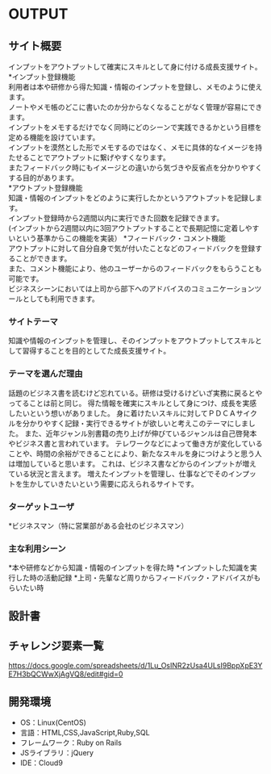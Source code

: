 # OUTPUT

## サイト概要
インプットをアウトプットして確実にスキルとして身に付ける成長支援サイト。  
*インプット登録機能  
 利用者は本や研修から得た知識・情報のインプットを登録し、メモのように使えます。  
 ノートやメモ帳のどこに書いたのか分からなくなることがなく管理が容易にできます。  
 インプットをメモするだけでなく同時にどのシーンで実践できるかという目標を定める機能を設けています。  
 インプットを漠然とした形でメモするのではなく、メモに具体的なイメージを持たせることでアウトプットに繋げやすくなります。  
 またフィードバック時にもイメージとの違いから気づきや反省点を分かりやすくする目的があります。  
*アウトプット登録機能  
 知識・情報のインプットをどのように実行したかというアウトプットを記録します。  
 インプット登録時から2週間以内に実行できた回数を記録できます。  
 (インプットから2週間以内に3回アウトプットすることで長期記憶に定着しやすいという基準からこの機能を実装）
*フィードバック・コメント機能  
 アウトプットに対して自分自身で気が付いたことなどのフィードバックを登録することができます。  
 また、コメント機能により、他のユーザーからのフィードバックをもらうことも可能です。  
 ビジネスシーンにおいては上司から部下へのアドバイスのコミュニケーションツールとしても利用できます。

### サイトテーマ
知識や情報のインプットを管理し、そのインプットをアウトプットしてスキルとして習得することを目的としてた成長支援サイト。

### テーマを選んだ理由
話題のビジネス書を読むけど忘れている。研修は受けるけどいざ実務に戻るとやってることは前と同じ。
得た情報を確実にスキルとして身につけ、成長を実感したいという想いがありました。
身に着けたいスキルに対してＰＤＣＡサイクルを分かりやすく記録・実行できるサイトが欲しいと考えこのテーマにしました。
また、近年ジャンル別書籍の売り上げが伸びているジャンルは自己啓発本やビジネス書と言われています。
テレワークなどによって働き方が変化していることや、時間の余裕ができることにより、新たなスキルを身につけようと思う人は増加していると思います。
これは、ビジネス書などからのインプットが増えている状況と言えます。
増えたインプットを管理し、仕事などでそのインプットを生かしていきたいという需要に応えられるサイトです。

### ターゲットユーザ
*ビジネスマン（特に営業部がある会社のビジネスマン）

### 主な利用シーン
*本や研修などから知識・情報のインプットを得た時
*インプットした知識を実行した時の活動記録
*上司・先輩など周りからフィードバック・アドバイスがもらいたい時

## 設計書


## チャレンジ要素一覧
https://docs.google.com/spreadsheets/d/1Lu_OsINR2zUsa4ULsI9BppXpE3YE7H3bQCWwXjAgVQ8/edit#gid=0

## 開発環境
- OS：Linux(CentOS)
- 言語：HTML,CSS,JavaScript,Ruby,SQL
- フレームワーク：Ruby on Rails
- JSライブラリ：jQuery
- IDE：Cloud9